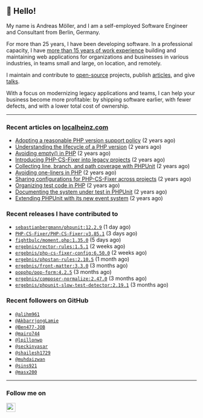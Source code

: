 ## :wave: Hello!

My name is Andreas Möller, and I am a self-employed Software Engineer and Consultant from Berlin, Germany.

For more than 25 years, I have been developing software. In a professional capacity, I have [more than 15 years of work experience](https://localheinz.com/work-experience/) building and maintaining web applications for organizations and businesses in various industries, in teams small and large, on location, and remotely.

I maintain and contribute to [open-source](https://localheinz.com/open-source/) projects, publish [articles](https://localheinz.com/articles/), and give [talks](https://localheinz.com/talks).

With a focus on modernizing legacy applications and teams, I can help your business become more profitable: by shipping software earlier, with fewer defects, and with a lower total cost of ownership.

<hr>

### Recent articles on [localheinz.com](https://localheinz.com/articles/)

- [Adopting a reasonable PHP version support policy](https://localheinz.com/articles/2023/09/12/adopting-a-reasonable-php-version-support-policy/) (2 years ago)
- [Understanding the lifecycle of a PHP version](https://localheinz.com/articles/2023/07/16/understanding-the-lifecycle-of-a-php-version/) (2 years ago)
- [Avoiding empty() in PHP](https://localheinz.com/articles/2023/05/10/avoiding-empty-in-php/) (2 years ago)
- [Introducing PHP-CS-Fixer into legacy projects](https://localheinz.com/articles/2023/04/10/introducing-php-cs-fixer-into-legacy-projects/) (2 years ago)
- [Collecting line, branch, and path coverage with PHPUnit](https://localheinz.com/articles/2023/03/22/collecting-line-branch-and-path-coverage-with-phpunit/) (2 years ago)
- [Avoiding one-liners in PHP](https://localheinz.com/articles/2023/03/18/avoiding-one-liners-in-php/) (2 years ago)
- [Sharing configurations for PHP-CS-Fixer across projects](https://localheinz.com/articles/2023/03/10/sharing-configurations-for-php-cs-fixer-across-projects/) (2 years ago)
- [Organizing test code in PHP](https://localheinz.com/articles/2023/03/03/organizing-test-code-in-php/) (2 years ago)
- [Documenting the system under test in PHPUnit](https://localheinz.com/articles/2023/02/22/documenting-the-system-under-test-in-phpunit/) (2 years ago)
- [Extending PHPUnit with its new event system](https://localheinz.com/articles/2023/02/14/extending-phpunit-with-its-new-event-system/) (2 years ago)

### Recent releases I have contributed to

- [`sebastianbergmann/phpunit:12.2.9`](https://github.com/sebastianbergmann/phpunit/releases/tag/12.2.9) (1 day ago)
- [`PHP-CS-Fixer/PHP-CS-Fixer:v3.85.1`](https://github.com/PHP-CS-Fixer/PHP-CS-Fixer/releases/tag/v3.85.1) (3 days ago)
- [`fightbulc/moment.php:1.35.0`](https://github.com/fightbulc/moment.php/releases/tag/1.35.0) (5 days ago)
- [`ergebnis/rector-rules:1.5.1`](https://github.com/ergebnis/rector-rules/releases/tag/1.5.1) (2 weeks ago)
- [`ergebnis/php-cs-fixer-config:6.50.0`](https://github.com/ergebnis/php-cs-fixer-config/releases/tag/6.50.0) (2 weeks ago)
- [`ergebnis/phpstan-rules:2.10.5`](https://github.com/ergebnis/phpstan-rules/releases/tag/2.10.5) (1 month ago)
- [`ergebnis/front-matter:3.3.0`](https://github.com/ergebnis/front-matter/releases/tag/3.3.0) (3 months ago)
- [`popphp/pop-form:4.2.5`](https://github.com/popphp/pop-form/releases/tag/4.2.5) (3 months ago)
- [`ergebnis/composer-normalize:2.47.0`](https://github.com/ergebnis/composer-normalize/releases/tag/2.47.0) (3 months ago)
- [`ergebnis/phpunit-slow-test-detector:2.19.1`](https://github.com/ergebnis/phpunit-slow-test-detector/releases/tag/2.19.1) (3 months ago)

### Recent followers on GitHub

- [`@alihm961`](https://github.com/alihm961)
- [`@AkbarrjongLamie`](https://github.com/AkbarrjongLamie)
- [`@Ben477-JOB`](https://github.com/Ben477-JOB)
- [`@mairo744`](https://github.com/mairo744)
- [`@lpillonwp`](https://github.com/lpillonwp)
- [`@seckinyasar`](https://github.com/seckinyasar)
- [`@shailesh1729`](https://github.com/shailesh1729)
- [`@muhdaizwan`](https://github.com/muhdaizwan)
- [`@sins921`](https://github.com/sins921)
- [`@masx200`](https://github.com/masx200)

<hr>

### Follow me on

<p>
    <a target="_blank" href="https://twitter.com/intent/follow?screen_name=localheinz" title="Follow @localheinz on Twitter"><img src="https://cdn.jsdelivr.net/npm/simple-icons@3.9.0/icons/twitter.svg" width="24px" height="24px"></a>
</p>
